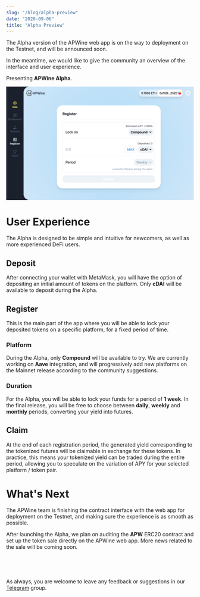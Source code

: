 ```yaml
---
slug: "/blog/alpha-preview"
date: "2020-09-06"
title: "Alpha Preview"
---
```


The Alpha version of the APWine web app is on the way to deployment on the Testnet, and will be announced soon.

In the meantime, we would like to give the community an overview of the interface and user experience.

Presenting **APWine Alpha**.

![Alpha Screenshot](./alpha-screenshot.png)

# User Experience

The Alpha is designed to be simple and intuitive for newcomers, as well as more experienced DeFi users.

## Deposit

After connecting your wallet with MetaMask, you will have the option of depositing an initial amount of tokens on the platform. Only **cDAI** will be available to deposit during the Alpha.

## Register

This is the main part of the app where you will be able to lock your deposited tokens on a specific platform, for a fixed period of time.

### Platform
During the Alpha, only **Compound** will be available to try. We are currently working on **Aave** integration, and will progressively add new platforms on the Mainnet release according to the community suggestions.

### Duration
For the Alpha, you will be able to lock your funds for a period of **1 week**. In the final release, you will be free to choose between **daily**, **weekly** and **monthly** periods, converting your yield into futures.

## Claim

At the end of each registration period, the generated yield corresponding to the tokenized futures will be claimable in exchange for these tokens. In practice, this means your tokenized yield can be traded during the entire period, allowing you to speculate on the variation of APY for your selected platform / token pair.

# What's Next

The APWine team is finishing the contract interface with the web app for deployment on the Testnet, and making sure the experience is as smooth as possible.

After launching the Alpha, we plan on auditing the **APW** ERC20 contract and set up the token sale directly on the APWine web app. More news related to the sale will be coming soon.

&nbsp;

&nbsp;

As always, you are welcome to leave any feedback or suggestions in our [Telegram](https://t.me/APWineFinance) group.